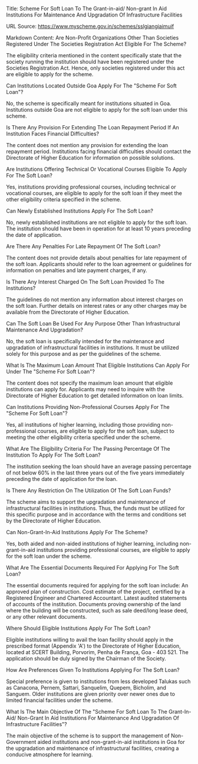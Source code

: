 Title: Scheme For Soft Loan To The Grant-in-aid/ Non-grant In Aid Institutions For Maintenance And Upgradation Of Infrastructure Facilities

URL Source: https://www.myscheme.gov.in/schemes/sslgiangiaimuif

Markdown Content:
Are Non-Profit Organizations Other Than Societies Registered Under The Societies Registration Act Eligible For The Scheme?

The eligibility criteria mentioned in the content specifically state that the society running the institution should have been registered under the Societies Registration Act. Hence, only societies registered under this act are eligible to apply for the scheme.

Can Institutions Located Outside Goa Apply For The "Scheme For Soft Loan"?

No, the scheme is specifically meant for institutions situated in Goa. Institutions outside Goa are not eligible to apply for the soft loan under this scheme.

Is There Any Provision For Extending The Loan Repayment Period If An Institution Faces Financial Difficulties?

The content does not mention any provision for extending the loan repayment period. Institutions facing financial difficulties should contact the Directorate of Higher Education for information on possible solutions.

Are Institutions Offering Technical Or Vocational Courses Eligible To Apply For The Soft Loan?

Yes, institutions providing professional courses, including technical or vocational courses, are eligible to apply for the soft loan if they meet the other eligibility criteria specified in the scheme.

Can Newly Established Institutions Apply For The Soft Loan?

No, newly established institutions are not eligible to apply for the soft loan. The institution should have been in operation for at least 10 years preceding the date of application.

Are There Any Penalties For Late Repayment Of The Soft Loan?

The content does not provide details about penalties for late repayment of the soft loan. Applicants should refer to the loan agreement or guidelines for information on penalties and late payment charges, if any.

Is There Any Interest Charged On The Soft Loan Provided To The Institutions?

The guidelines do not mention any information about interest charges on the soft loan. Further details on interest rates or any other charges may be available from the Directorate of Higher Education.

Can The Soft Loan Be Used For Any Purpose Other Than Infrastructural Maintenance And Upgradation?

No, the soft loan is specifically intended for the maintenance and upgradation of infrastructural facilities in institutions. It must be utilized solely for this purpose and as per the guidelines of the scheme.

What Is The Maximum Loan Amount That Eligible Institutions Can Apply For Under The "Scheme For Soft Loan"?

The content does not specify the maximum loan amount that eligible institutions can apply for. Applicants may need to inquire with the Directorate of Higher Education to get detailed information on loan limits.

Can Institutions Providing Non-Professional Courses Apply For The "Scheme For Soft Loan"?

Yes, all institutions of higher learning, including those providing non-professional courses, are eligible to apply for the soft loan, subject to meeting the other eligibility criteria specified under the scheme.

What Are The Eligibility Criteria For The Passing Percentage Of The Institution To Apply For The Soft Loan?

The institution seeking the loan should have an average passing percentage of not below 60% in the last three years out of the five years immediately preceding the date of application for the loan.

Is There Any Restriction On The Utilization Of The Soft Loan Funds?

The scheme aims to support the upgradation and maintenance of infrastructural facilities in institutions. Thus, the funds must be utilized for this specific purpose and in accordance with the terms and conditions set by the Directorate of Higher Education.

Can Non-Grant-In-Aid Institutions Apply For The Scheme?

Yes, both aided and non-aided institutions of higher learning, including non-grant-in-aid institutions providing professional courses, are eligible to apply for the soft loan under the scheme.

What Are The Essential Documents Required For Applying For The Soft Loan?

The essential documents required for applying for the soft loan include: An approved plan of construction. Cost estimate of the project, certified by a Registered Engineer and Chartered Accountant. Latest audited statements of accounts of the institution. Documents proving ownership of the land where the building will be constructed, such as sale deed/long lease deed, or any other relevant documents.

Where Should Eligible Institutions Apply For The Soft Loan?

Eligible institutions willing to avail the loan facility should apply in the prescribed format (Appendix 'A') to the Directorate of Higher Education, located at SCERT Building, Porvorim, Penha de França, Goa - 403 521. The application should be duly signed by the Chairman of the Society.

How Are Preferences Given To Institutions Applying For The Soft Loan?

Special preference is given to institutions from less developed Talukas such as Canacona, Pernem, Sattari, Sanquelim, Quepem, Bicholim, and Sanguem. Older institutions are given priority over newer ones due to limited financial facilities under the scheme.

What Is The Main Objective Of The "Scheme For Soft Loan To The Grant-In-Aid/ Non-Grant In Aid Institutions For Maintenance And Upgradation Of Infrastructure Facilities"?

The main objective of the scheme is to support the management of Non-Government aided institutions and non-grant-in-aid institutions in Goa for the upgradation and maintenance of infrastructural facilities, creating a conducive atmosphere for learning.
